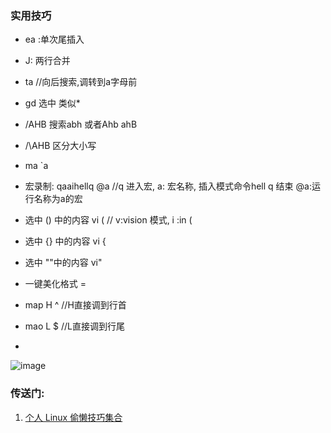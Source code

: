 ### 实用技巧
- ea :单次尾插入
- J: 两行合并
- ta  //向后搜索,调转到a字母前
- gd 选中 类似*
- /AHB 搜索abh 或者Ahb  ahB
- /\AHB 区分大小写
- ma  `a
- 宏录制: qaaihell<esc>q  @a   //q 进入宏, a: 宏名称, 插入模式命令hell<esc>  q 结束  @a:运行名称为a的宏
- 选中 () 中的内容 vi (        // v:vision 模式, i :in  (
- 选中 {} 中的内容 vi {
- 选中 ""中的内容 vi"
- 一键美化格式 =
- map H ^        //H直接调到行首
- mao L $        //L直接调到行尾

- 

![image](https://github.com/bulaqi/IC-DV.github.io/assets/55919713/c85ccb5d-dd33-45fa-a521-b5dad75995a2)

### 传送门:
1. [个人 Linux 偷懒技巧集合](https://my.oschina.net/u/3356529/blog/10142491)
